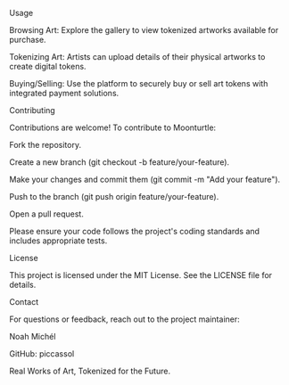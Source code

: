 Usage





Browsing Art: Explore the gallery to view tokenized artworks available for purchase.



Tokenizing Art: Artists can upload details of their physical artworks to create digital tokens.



Buying/Selling: Use the platform to securely buy or sell art tokens with integrated payment solutions.

Contributing

Contributions are welcome! To contribute to Moonturtle:





Fork the repository.



Create a new branch (git checkout -b feature/your-feature).



Make your changes and commit them (git commit -m "Add your feature").



Push to the branch (git push origin feature/your-feature).



Open a pull request.

Please ensure your code follows the project's coding standards and includes appropriate tests.

License

This project is licensed under the MIT License. See the LICENSE file for details.

Contact

For questions or feedback, reach out to the project maintainer:





Noah Michél



GitHub: piccassol



Real Works of Art, Tokenized for the Future.
